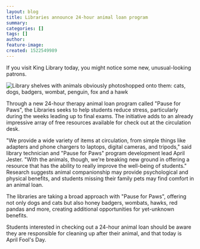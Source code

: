 ```yaml
---
layout: blog
title: Libraries announce 24-hour animal loan program
summary:
categories: []
tags: []
author:
feature-image:
created: 1522549989
---
```

If you visit King Library today, you might notice some new, unusual-looking patrons.

![Library shelves with animals obviously photoshopped onto them: cats, dogs, badgers, wombat, penguin, fox and a hawk](/images/post-images/MVIMG_20180330_171815.jpg)

Through a new 24-hour therapy animal loan program called "Pause for Paws", the Libraries seeks to help students reduce stress, particularly during the weeks leading up to final exams. The initiative adds to an already impressive array of free resources available for check out at the circulation desk.

"We provide a wide variety of items at circulation, from simple things like adapters and phone chargers to laptops, digital cameras, and tripods," said library technician and "Pause for Paws" program development lead April Jester. "With the animals, though, we're breaking new ground in offering a resource that has the ability to really improve the well-being of students." Research suggests animal companionship may provide psychological and physical benefits, and students missing their family pets may find comfort in an animal loan.

The libraries are taking a broad approach with "Pause for Paws", offering not only dogs and cats but also honey badgers, wombats, hawks, red pandas and more, creating additional opportunities for yet-unknown benefits.

Students interested in checking out a 24-hour animal loan should be aware they are responsible for cleaning up after their animal, and that today is April Fool's Day.
